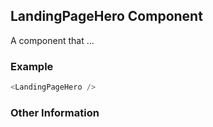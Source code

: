 ## LandingPageHero Component
A component that ...

### Example

```js
<LandingPageHero />
```


### Other Information
